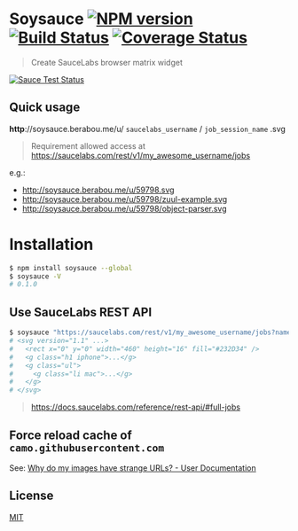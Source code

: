 # Soysauce [![NPM version][npm-image]][npm] [![Build Status][travis-image]][travis] [![Coverage Status][coveralls-image]][coveralls]

> Create SauceLabs browser matrix widget

[![Sauce Test Status][sauce-image]][sauce]

## Quick usage
__http__://soysauce.berabou.me/u/ `saucelabs_username` / `job_session_name` .svg

> Requirement allowed access at https://saucelabs.com/rest/v1/my_awesome_username/jobs

e.g.:
* http://soysauce.berabou.me/u/59798.svg
* http://soysauce.berabou.me/u/59798/zuul-example.svg
* http://soysauce.berabou.me/u/59798/object-parser.svg

# Installation
```bash
$ npm install soysauce --global
$ soysauce -V
# 0.1.0
```

## Use SauceLabs REST API
```bash
$ soysauce "https://saucelabs.com/rest/v1/my_awesome_username/jobs?name=job_session_name&full=true&limit=50"
# <svg version="1.1" ...>
#   <rect x="0" y="0" width="460" height="16" fill="#232D34" />
#   <g class="h1 iphone">...</g>
#   <g class="ul">
#     <g class="li mac">...</g>
#   </g>
# </svg>
```

> https://docs.saucelabs.com/reference/rest-api/#full-jobs

## Force reload cache of `camo.githubusercontent.com`
See: [Why do my images have strange URLs? - User Documentation](https://help.github.com/articles/why-do-my-images-have-strange-urls/)

License
---
[MIT][License]

[License]: http://59naga.mit-license.org/

[sauce-image]: http://soysauce.berabou.me/u/59798/zuul-example.svg
[sauce]: https://saucelabs.com/u/59798
[npm-image]:https://img.shields.io/npm/v/soysauce.svg?style=flat-square
[npm]: https://npmjs.org/package/soysauce
[travis-image]: http://img.shields.io/travis/59naga/soysauce.svg?style=flat-square
[travis]: https://travis-ci.org/59naga/soysauce
[coveralls-image]: http://img.shields.io/coveralls/59naga/soysauce.svg?style=flat-square
[coveralls]: https://coveralls.io/r/59naga/soysauce?branch=master
